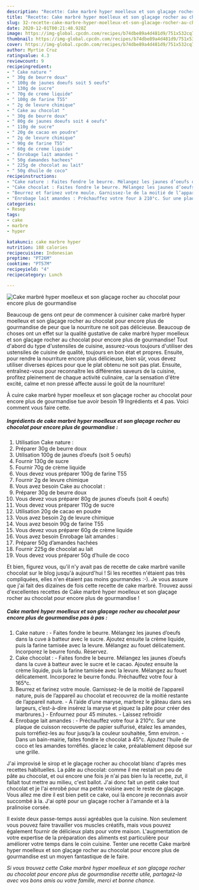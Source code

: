 ```yaml
---
description: "Recette: Cake marbré hyper moelleux et son glaçage rocher au chocolat pour encore plus de gourmandise"
title: "Recette: Cake marbré hyper moelleux et son glaçage rocher au chocolat pour encore plus de gourmandise"
slug: 32-recette-cake-marbre-hyper-moelleux-et-son-glacage-rocher-au-chocolat-pour-encore-plus-de-gourmandise
date: 2020-12-01T00:21:48.928Z
image: https://img-global.cpcdn.com/recipes/b74dbe89a4d481d9/751x532cq70/cake-marbre-hyper-moelleux-et-son-glacage-rocher-au-chocolat-pour-encore-plus-de-gourmandise-photo-principale-de-la-recette.jpg
thumbnail: https://img-global.cpcdn.com/recipes/b74dbe89a4d481d9/751x532cq70/cake-marbre-hyper-moelleux-et-son-glacage-rocher-au-chocolat-pour-encore-plus-de-gourmandise-photo-principale-de-la-recette.jpg
cover: https://img-global.cpcdn.com/recipes/b74dbe89a4d481d9/751x532cq70/cake-marbre-hyper-moelleux-et-son-glacage-rocher-au-chocolat-pour-encore-plus-de-gourmandise-photo-principale-de-la-recette.jpg
author: Myrtie Cruz
ratingvalue: 4.3
reviewcount: 9
recipeingredient:
- " Cake nature "
- " 30g de beurre doux"
- " 100g de jaunes doeufs soit 5 oeufs"
- " 130g de sucre"
- " 70g de creme liquide"
- " 100g de farine T55"
- " 2g de levure chimique"
- " Cake au chocolat "
- " 30g de beurre doux"
- " 80g de jaunes doeufs soit 4 oeufs"
- " 110g de sucre"
- " 20g de cacao en poudre"
- " 2g de levure chimique"
- " 90g de farine T55"
- " 60g de creme liquide"
- " Enrobage lait amandes "
- " 50g damandes hachees"
- " 225g de chocolat au lait"
- " 50g dhuile de coco"
recipeinstructions:
- "Cake nature : Faites fondre le beurre. Mélangez les jaunes d’oeufs dans la cuve à batteur avec le sucre. Ajoutez ensuite la crème liquide, puis la farine tamisée avec la levure. Mélangez au fouet délicatement. Incorporez le beurre fondu. Réservez."
- "Cake chocolat : Faites fondre le beurre. Mélangez les jaunes d’oeufs dans la cuve à batteur avec le sucre et le cacao. Ajoutez ensuite la crème liquide, puis la farine tamisée avec la levure. Mélangez au fouet délicatement. Incorporez le beurre fondu. Préchauffez votre four à 165°c."
- "Beurrez et farinez votre moule. Garnissez-le de la moitié de l’appareil nature, puis de l’appareil au chocolat et recouvrez de la moitié restante de l’appareil nature. Á l’aide d’une maryse, marbrez le gâteau dans ses largeurs, c’est-à-dire insérez la maryse et piquez la pâte pour créer des marbrures.} Enfournez pour 45 minutes. Laissez refroidir"
- "Enrobage lait amandes : Préchauffez votre four à 210°c. Sur une plaque de cuisson recouverte de papier sulfurisé, étalez les amandes, puis torréfiez-les au four jusqu’à la couleur souhaitée, 5mn environ. Dans un bain-mairie, faites fondre le chocolat à 45°c. Ajoutez l’huile de coco et les amandes torréfiés. glacez le cake, préalablement déposé sur une grille."
categories:
- Resep
tags:
- cake
- marbre
- hyper

katakunci: cake marbre hyper 
nutrition: 188 calories
recipecuisine: Indonesian
preptime: "PT26M"
cooktime: "PT57M"
recipeyield: "4"
recipecategory: Lunch

---
```



![Cake marbré hyper moelleux et son glaçage rocher au chocolat pour encore plus de gourmandise](https://img-global.cpcdn.com/recipes/b74dbe89a4d481d9/751x532cq70/cake-marbre-hyper-moelleux-et-son-glacage-rocher-au-chocolat-pour-encore-plus-de-gourmandise-photo-principale-de-la-recette.jpg)

Beaucoup de gens ont peur de commencer à cuisiner cake marbré hyper moelleux et son glaçage rocher au chocolat pour encore plus de gourmandise de peur que la nourriture ne soit pas délicieuse. Beaucoup de choses ont un effet sur la qualité gustative de cake marbré hyper moelleux et son glaçage rocher au chocolat pour encore plus de gourmandise! Tout d'abord du type d'ustensiles de cuisine, assurez-vous toujours d'utiliser des ustensiles de cuisine de qualité, toujours en bon état et propres. Ensuite, pour rendre la nourriture encore plus délicieuse, bien sûr, vous devez utiliser diverses épices pour que le plat obtenu ne soit pas plat. Ensuite, entraînez-vous pour reconnaître les différentes saveurs de la cuisine, profitez pleinement de chaque activité culinaire, car la sensation d'être excité, calme et non pressé affecte aussi le goût de la nourriture!

<!--inarticleads1-->

À cuire cake marbré hyper moelleux et son glaçage rocher au chocolat pour encore plus de gourmandise tue avoir besoin 19 Ingrédients et 4 pas. Voici comment vous faire cette.

##### Ingrédients de cake marbré hyper moelleux et son glaçage rocher au chocolat pour encore plus de gourmandise :

1. Utilisation  Cake nature :
1. Préparer  30g de beurre doux
1. Utilisation  100g de jaunes d’oeufs (soit 5 oeufs)
1. Fournir  130g de sucre
1. Fournir  70g de crème liquide
1. Vous devez vous préparer  100g de farine T55
1. Fournir  2g de levure chimique
1. Vous avez besoin  Cake au chocolat :
1. Préparer  30g de beurre doux
1. Vous devez vous préparer  80g de jaunes d’oeufs (soit 4 oeufs)
1. Vous devez vous préparer  110g de sucre
1. Utilisation  20g de cacao en poudre
1. Vous avez besoin  2g de levure chimique
1. Vous avez besoin  90g de farine T55
1. Vous devez vous préparer  60g de crème liquide
1. Vous avez besoin  Enrobage lait amandes :
1. Préparer  50g d’amandes hachées
1. Fournir  225g de chocolat au lait
1. Vous devez vous préparer  50g d’huile de coco


Et bien, figurez vous, qu&#39;il n&#39;y avait pas de recette de cake marbré vanille chocolat sur le blog jusqu&#39;à aujourd&#39;hui ! Si les recettes n&#39;étaient pas très compliquées, elles n&#39;en étaient pas moins gourmandes :-). Je vous assure que j&#39;ai fait des dizaines de fois cette recette de cake marbré. Trouvez aussi d&#39;excellentes recettes de Cake marbré hyper moelleux et son glaçage rocher au chocolat pour encore plus de gourmandise ! 

<!--inarticleads2-->

##### Cake marbré hyper moelleux et son glaçage rocher au chocolat pour encore plus de gourmandise pas à pas :

1. Cake nature : - Faites fondre le beurre. Mélangez les jaunes d’oeufs dans la cuve à batteur avec le sucre. Ajoutez ensuite la crème liquide, puis la farine tamisée avec la levure. Mélangez au fouet délicatement. Incorporez le beurre fondu. Réservez.
1. Cake chocolat : - Faites fondre le beurre. Mélangez les jaunes d’oeufs dans la cuve à batteur avec le sucre et le cacao. Ajoutez ensuite la crème liquide, puis la farine tamisée avec la levure. Mélangez au fouet délicatement. Incorporez le beurre fondu. Préchauffez votre four à 165°c.
1. Beurrez et farinez votre moule. Garnissez-le de la moitié de l’appareil nature, puis de l’appareil au chocolat et recouvrez de la moitié restante de l’appareil nature. - Á l’aide d’une maryse, marbrez le gâteau dans ses largeurs, c’est-à-dire insérez la maryse et piquez la pâte pour créer des marbrures.} - Enfournez pour 45 minutes. - Laissez refroidir
1. Enrobage lait amandes : - Préchauffez votre four à 210°c. Sur une plaque de cuisson recouverte de papier sulfurisé, étalez les amandes, puis torréfiez-les au four jusqu’à la couleur souhaitée, 5mn environ. - Dans un bain-mairie, faites fondre le chocolat à 45°c. Ajoutez l’huile de coco et les amandes torréfiés. glacez le cake, préalablement déposé sur une grille.


J&#39;ai improvisé le sirop et le glaçage rocher au chocolat blanc d&#39;après mes recettes habituelles. La pâte au chocolat: comme il me restait un peu de pâte au chocolat, et oui encore une fois je n&#39;ai pas bien lu la recette, zut, il fallait tout mettre au milieu, c&#39;est ballot. J&#39;ai donc fait un petit cake tout chocolat et je l&#39;ai enrobé pour ma petite voisine avec le reste de glaçage. Vous allez me dire il est bien petit ce cake, oui là encore je reconnais avoir succombé à la. J&#39;ai opté pour un glaçage rocher à l&#39;amande et à la pralinoise corsée. 

<!--inarticleads1-->

<p>
Il existe deux passe-temps aussi agréables que la cuisine. Non seulement vous pouvez faire travailler vos muscles créatifs, mais vous pouvez également fournir de délicieux plats pour votre maison. L'augmentation de votre expertise de la préparation des aliments est particulière pour améliorer votre temps dans le coin cuisine. Tenter une recette Cake marbré hyper moelleux et son glaçage rocher au chocolat pour encore plus de gourmandise est un moyen fantastique de le faire.
</p>

<p>
<i>Si vous trouvez cette Cake marbré hyper moelleux et son glaçage rocher au chocolat pour encore plus de gourmandise recette utile, partagez-la avec vos bons amis ou votre famille, merci et bonne chance.</i>
</p>
